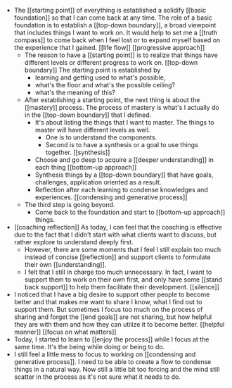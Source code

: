 - The [[starting point]] of everything is established a solidify [[basic foundation]] so that I can come back at any time. The role of a basic foundation is to establish a [[top-down boundary]], a broad viewpoint that includes things I want to work on. It would help to set me a [[truth compass]] to come back when I feel lost or to expand myself based on the experience that I gained. [[life flow]] [[progressive approach]]
    - The reason to have a [[starting point]] is to realize that things have different levels or different progress to work on. [[top-down boundary]] The starting point is established by 
        - learning and getting used to what's possible, 
        - what's the floor and what's the possible ceiling?
        - what's the meaning of this?
    - After establishing a starting point, the next thing is about the [[mastery]] process. The process of mastery is what's I actually do in the [[top-down boundary]] that I defined. 
        - It's about listing the things that I want to master. The things to master will have different levels as well. 
            - One is to understand the components.
            - Second is to have a synthesis or a goal to use things together. [[synthesis]]
        - Choose and go deep to acquire a [[deeper understanding]] in each thing [[bottom-up approach]]
        - Synthesis things by a [[top-down boundary]] that have goals, challenges, application oriented as a result.
        - Reflection after each learning to condense knowledges and experiences. [[condensing and generative process]]
    - The third step is going beyond.
        - Come back to the foundation and start to [[bottom-up approach]] things.
- [[coaching reflection]] As today, I can feel that the coaching is effective due to the fact that I didn't start with what clients want to discuss, but rather explore to understand deeply first.
    - However, there are some moments that I feel I still explain too much instead of concise [[reflection]] and support clients to formulate their own [[understanding]].
    - I felt that I still in charge too much unnecessary. In fact, I want to support them to work on their own first, and only have some [[stand back support]] to help them facilitate their development. [[silence]]
- I noticed that I have a big desire to support other people to become better and that makes me want to share I know, what I find out to support them. But sometimes I focus too much on the process of sharing and forget the [[end goals]] are not sharing, but how helpful they are with them and how they can utilize it to become better. [[helpful manner]] [[focus on what matters]]
- Today, I started to learn to [[enjoy the process]] while I focus at the same time. It's the being while doing or being to do.
- I still feel a little mess to focus to working on [[condensing and generative process]]. I need to be able to create a flow to condense things in a natural way. Now still a little bit too forcing and the mind still scatter in the process as it's not sure what it needs to do.
